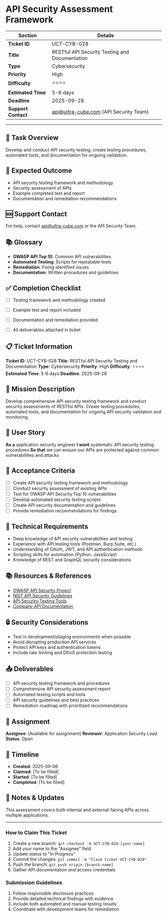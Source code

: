 # API Security Assessment Framework

| Section                | Details                                                      |
|------------------------|--------------------------------------------------------------|
| **Ticket ID**          | UCT-CYB-028                                                  |
| **Title**              | RESTful API Security Testing and Documentation               |
| **Type**               | Cybersecurity                                                |
| **Priority**           | High                                                         |
| **Difficulty**         | ⭐⭐⭐⭐                                                        |
| **Estimated Time**     | 5-6 days                                                     |
| **Deadline**           | 2025-09-28                                                   |
| **Support Contact**    | api@ultra-cube.com (API Security Team)                       |

---

## 📝 Task Overview
Develop and conduct API security testing, create testing procedures, automated tools, and documentation for ongoing validation.

## 🎯 Expected Outcome
- API security testing framework and methodology
- Security assessment of APIs
- Example completed test and report
- Documentation and remediation recommendations

## 🆘 Support Contact
For help, contact api@ultra-cube.com or the API Security Team.

## 📚 Glossary
- **OWASP API Top 10**: Common API vulnerabilities
- **Automated Testing**: Scripts for repeatable tests
- **Remediation**: Fixing identified issues
- **Documentation**: Written procedures and guidelines

## ✅ Completion Checklist
- [ ] Testing framework and methodology created
- [ ] Example test and report included
- [ ] Documentation and remediation provided
- [ ] All deliverables attached in ticket


## 📋 Ticket Information

**Ticket ID**: UCT-CYB-028
**Title**: RESTful API Security Testing and Documentation
**Type**: Cybersecurity
**Priority**: High
**Difficulty**: ⭐⭐⭐⭐
**Estimated Time**: 5-6 days
**Deadline**: 2025-09-28

## 🎯 Mission Description

Develop comprehensive API security testing framework and conduct security assessments of RESTful APIs. Create testing procedures, automated tools, and documentation for ongoing API security validation and monitoring.

## 👤 User Story

**As a** application security engineer
**I want** systematic API security testing procedures
**So that** we can ensure our APIs are protected against common vulnerabilities and attacks

## 📝 Acceptance Criteria

- [ ] Create API security testing framework and methodology
- [ ] Conduct security assessment of existing APIs
- [ ] Test for OWASP API Security Top 10 vulnerabilities
- [ ] Develop automated security testing scripts
- [ ] Create API security documentation and guidelines
- [ ] Provide remediation recommendations for findings

## 🔧 Technical Requirements

- Deep knowledge of API security vulnerabilities and testing
- Experience with API testing tools (Postman, Burp Suite, etc.)
- Understanding of OAuth, JWT, and API authentication methods
- Scripting skills for automation (Python, JavaScript)
- Knowledge of REST and GraphQL security considerations

## 📚 Resources & References

- [OWASP API Security Project](https://owasp.org/www-project-api-security/)
- [NIST API Security Guidelines](https://csrc.nist.gov/)
- [API Security Testing Tools](various-vendors)
- [Company API Documentation](internal-link)

## 🔒 Security Considerations

- Test in development/staging environments when possible
- Avoid disrupting production API services
- Protect API keys and authentication tokens
- Include rate limiting and DDoS protection testing

## 📤 Deliverables

- [ ] API security testing framework and procedures
- [ ] Comprehensive API security assessment report
- [ ] Automated testing scripts and tools
- [ ] API security guidelines and best practices
- [ ] Remediation roadmap with prioritized recommendations

## 👥 Assignment

**Assignee**: [Available for assignment]
**Reviewer**: Application Security Lead
**Status**: Open

## 📅 Timeline

- **Created**: 2025-09-06
- **Claimed**: [To be filled]
- **Started**: [To be filled]
- **Completed**: [To be filled]

## 💬 Notes & Updates

This assessment covers both internal and external-facing APIs across multiple applications.

---

### How to Claim This Ticket

1. Create a new branch: `git checkout -b UCT-CYB-028-[your-name]`
2. Add your name to the "Assignee" field
3. Update status to "In Progress"
4. Commit the changes: `git commit -m "Claim ticket UCT-CYB-028"`
5. Push the branch: `git push origin [branch-name]`
6. Gather API documentation and access credentials

### Submission Guidelines

1. Follow responsible disclosure practices
2. Provide detailed technical findings with evidence
3. Include both automated and manual testing results
4. Coordinate with development teams for remediation
